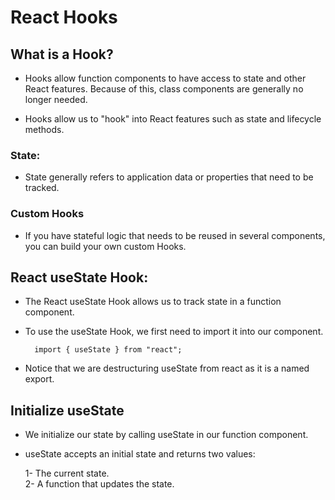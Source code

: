 # React Hooks
<!-- source: w3schools -->
## What is a Hook?
- Hooks allow function components to have access to state and other React features. Because of this, class components are generally no longer needed.

- Hooks allow us to "hook" into React features such as state and lifecycle methods. 


### State: 
- State generally refers to application data or properties that need to be tracked.

### Custom Hooks
- If you have stateful logic that needs to be reused in several components, you can build your own custom Hooks.


## React useState Hook:
- The React useState Hook allows us to track state in a function component.
- To use the useState Hook, we first need to import it into our component.
 
        
        import { useState } from "react";

- Notice that we are destructuring useState from react as it is a named export.

## Initialize useState
- We initialize our state by calling useState in our function component.
- useState accepts an initial state and returns two values:

    1- The current state. <br />
    2- A function that updates the state.










